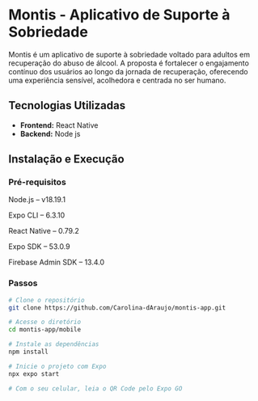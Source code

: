# Montis - Aplicativo de Suporte à Sobriedade

Montis é um aplicativo de suporte à sobriedade voltado para adultos em recuperação do abuso de álcool. A proposta é fortalecer o engajamento contínuo dos usuários ao longo da jornada de recuperação, oferecendo uma experiência sensível, acolhedora e centrada no ser humano.

## Tecnologias Utilizadas

- **Frontend:** React Native
- **Backend:** Node js

## Instalação e Execução

### Pré-requisitos

Node.js – v18.19.1

Expo CLI – 6.3.10

React Native – 0.79.2

Expo SDK – 53.0.9

Firebase Admin SDK – 13.4.0

### Passos

```bash
# Clone o repositório
git clone https://github.com/Carolina-dAraujo/montis-app.git

# Acesse o diretório
cd montis-app/mobile

# Instale as dependências
npm install

# Inicie o projeto com Expo
npx expo start

# Com o seu celular, leia o QR Code pelo Expo GO
